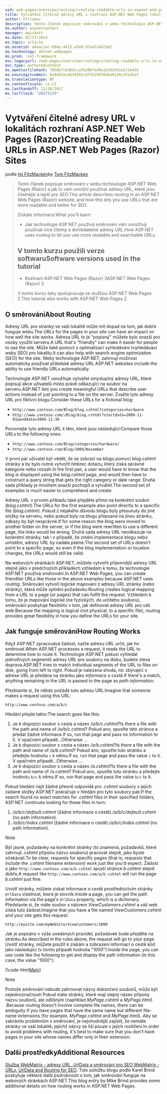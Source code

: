 ```yaml
---
uid: web-pages/overview/routing/creating-readable-urls-in-aspnet-web-pages-sites
title: Vytváření čitelné adresy URL v rozhraní ASP.NET Web Pages lokalit (Razor) | Microsoft Docs
author: tfitzmac
description: Tento článek popisuje směrování v webu technologie ASP.NET Web Pages (Razor) a jak to vám umožní používat adresy URL, které jsou čitelnější a lepší pro SEO. Co budete...
ms.author: aspnetcontent
manager: wpickett
ms.date: 02/17/2014
ms.topic: article
ms.assetid: a8aac1ac-89de-4415-afe0-97a41c6423d2
ms.technology: dotnet-webpages
ms.prod: .net-framework
msc.legacyurl: /web-pages/overview/routing/creating-readable-urls-in-aspnet-web-pages-sites
msc.type: authoredcontent
ms.openlocfilehash: 7858b7cbd6dccafb2867ed9a1d102561e211e435
ms.sourcegitcommit: 9a9483aceb34591c97451997036a9120c3fe2baf
ms.translationtype: MT
ms.contentlocale: cs-CZ
ms.lasthandoff: 11/10/2017
ms.locfileid: "26573229"
---
```

<a name="creating-readable-urls-in-aspnet-web-pages-razor-sites"></a><span data-ttu-id="8f400-104">Vytváření čitelné adresy URL v lokalitách rozhraní ASP.NET Web Pages (Razor)</span><span class="sxs-lookup"><span data-stu-id="8f400-104">Creating Readable URLs in ASP.NET Web Pages (Razor) Sites</span></span>
====================
<span data-ttu-id="8f400-105">podle [tní FitzMacken](https://github.com/tfitzmac)</span><span class="sxs-lookup"><span data-stu-id="8f400-105">by [Tom FitzMacken](https://github.com/tfitzmac)</span></span>

> <span data-ttu-id="8f400-106">Tento článek popisuje směrování v webu technologie ASP.NET Web Pages (Razor) a jak to vám umožní používat adresy URL, které jsou čitelnější a lepší pro SEO.</span><span class="sxs-lookup"><span data-stu-id="8f400-106">This article describes routing in an ASP.NET Web Pages (Razor) website, and how this lets you use URLs that are more readable and better for SEO.</span></span>
> 
> <span data-ttu-id="8f400-107">Získáte informace:</span><span class="sxs-lookup"><span data-stu-id="8f400-107">What you'll learn:</span></span>
> 
> - <span data-ttu-id="8f400-108">Jak technologie ASP.NET používá směrování vám umožňují používat více čitelný a dohledatelné adresy URL.</span><span class="sxs-lookup"><span data-stu-id="8f400-108">How ASP.NET uses routing to let you use more readable and searchable URLs.</span></span>
>   
> 
> ## <a name="software-versions-used-in-the-tutorial"></a><span data-ttu-id="8f400-109">V tomto kurzu použili verze softwaru</span><span class="sxs-lookup"><span data-stu-id="8f400-109">Software versions used in the tutorial</span></span>
> 
> 
> - <span data-ttu-id="8f400-110">Rozhraní ASP.NET Web Pages (Razor) 3</span><span class="sxs-lookup"><span data-stu-id="8f400-110">ASP.NET Web Pages (Razor) 3</span></span>
>   
> 
> <span data-ttu-id="8f400-111">V tomto kurzu taky spolupracuje se službou ASP.NET Web Pages 2.</span><span class="sxs-lookup"><span data-stu-id="8f400-111">This tutorial also works with ASP.NET Web Pages 2.</span></span>


## <a name="about-routing"></a><span data-ttu-id="8f400-112">O směrování</span><span class="sxs-lookup"><span data-stu-id="8f400-112">About Routing</span></span>

<span data-ttu-id="8f400-113">Adresy URL pro stránky ve vaší lokalitě může mít dopad na tom, jak dobře funguje webu.</span><span class="sxs-lookup"><span data-stu-id="8f400-113">The URLs for the pages in your site can have an impact on how well the site works.</span></span> <span data-ttu-id="8f400-114">Adresa URL to je &quot;popisný&quot; můžete bylo snazší pro osoby využití serveru.</span><span class="sxs-lookup"><span data-stu-id="8f400-114">A URL that's &quot;friendly&quot; can make it easier for people to use the site.</span></span> <span data-ttu-id="8f400-115">Může také pomoct s optimalizací vyhledávání (vyhledávací weby SEO) pro lokalitu.</span><span class="sxs-lookup"><span data-stu-id="8f400-115">It can also help with search-engine optimization (SEO) for the site.</span></span> <span data-ttu-id="8f400-116">Weby technologie ASP.NET, zahrnují možnost automaticky používat přátelské adresy URL.</span><span class="sxs-lookup"><span data-stu-id="8f400-116">ASP.NET websites include the ability to use friendly URLs automatically.</span></span>

<span data-ttu-id="8f400-117">Technologie ASP.NET umožňuje vytvářet smysluplný adresy URL, které popisují akce uživatelů místo právě odkazující na soubor na serveru.</span><span class="sxs-lookup"><span data-stu-id="8f400-117">ASP.NET lets you create meaningful URLs that describe user actions instead of just pointing to a file on the server.</span></span> <span data-ttu-id="8f400-118">Zvažte tyto adresy URL pro fiktivní blogu:</span><span class="sxs-lookup"><span data-stu-id="8f400-118">Consider these URLs for a fictional blog:</span></span>

- `http://www.contoso.com/Blog/blog.cshtml?categories=hardware`
- `http://www.contoso.com//Blog/blog.cshtml?startdate=2009-11-01&enddate=2009-11-30`

<span data-ttu-id="8f400-119">Porovnejte tyto adresy URL k těm, které jsou následující:</span><span class="sxs-lookup"><span data-stu-id="8f400-119">Compare those URLs to the following ones:</span></span>

- `http://www.contoso.com/Blog/categories/hardware/`
- `http://www.contoso.com/Blog/2009/November`

<span data-ttu-id="8f400-120">V první pár uživatel být vědět, že se zobrazí na blogu pomocí *blog.cshtml* stránky a by bylo nutné vytvořit řetězec dotazu, který získá správné kategorie nebo rozsah.</span><span class="sxs-lookup"><span data-stu-id="8f400-120">In the first pair, a user would have to know that the blog is displayed using the *blog.cshtml* page, and would then have to construct a query string that gets the right category or date range.</span></span> <span data-ttu-id="8f400-121">Druhá sada příklady je mnohem snazší pochopit a vytvářet.</span><span class="sxs-lookup"><span data-stu-id="8f400-121">The second set of examples is much easier to comprehend and create.</span></span>

<span data-ttu-id="8f400-122">Adresy URL v prvním příkladu také přejděte přímo na konkrétní soubor (*blog.cshtml*).</span><span class="sxs-lookup"><span data-stu-id="8f400-122">The URLs for the first example also point directly to a specific file (*blog.cshtml*).</span></span> <span data-ttu-id="8f400-123">Pokud z nějakého důvodu blogu byly přesunuty do jiné složky na serveru, nebo pokud byly na blogu přepsaná na jinou stránku, odkazy by být nesprávné.</span><span class="sxs-lookup"><span data-stu-id="8f400-123">If for some reason the blog were moved to another folder on the server, or if the blog were rewritten to use a different page, the links would be wrong.</span></span> <span data-ttu-id="8f400-124">Druhá sada adresy URL neodkazuje na konkrétní stránky, tak i v případě, že změní implementace blogu nebo umístění, adresy URL by nadále platné.</span><span class="sxs-lookup"><span data-stu-id="8f400-124">The second set of URLs doesn't point to a specific page, so even if the blog implementation or location changes, the URLs would still be valid.</span></span>

<span data-ttu-id="8f400-125">Na webových stránkách ASP.NET, můžete vytvořit příjemnější adresy URL stejně jako v předchozích příkladech vzhledem k tomu, že technologie ASP.NET používá *směrování*.</span><span class="sxs-lookup"><span data-stu-id="8f400-125">In ASP.NET Web Pages, you can create friendlier URLs like those in the above examples because ASP.NET uses *routing*.</span></span> <span data-ttu-id="8f400-126">Směrování vytvoří logické mapování z adresy URL stránky (nebo stránky), která může splnění požadavku.</span><span class="sxs-lookup"><span data-stu-id="8f400-126">Routing creates logical mapping from a URL to a page (or pages) that can fulfill the request.</span></span> <span data-ttu-id="8f400-127">Vzhledem k tomu, že je mapování logické (ne fyzických, do určitého souboru), směrování poskytuje flexibilitu v tom, jak definovat adresy URL pro váš web.</span><span class="sxs-lookup"><span data-stu-id="8f400-127">Because the mapping is logical (not physical, to a specific file), routing provides great flexibility in how you define the URLs for your site.</span></span>

## <a name="how-routing-works"></a><span data-ttu-id="8f400-128">Jak funguje směrování</span><span class="sxs-lookup"><span data-stu-id="8f400-128">How Routing Works</span></span>

<span data-ttu-id="8f400-129">Když ASP.NET zpracovává žádost, načte adresu URL určit, jak ho směrovat.</span><span class="sxs-lookup"><span data-stu-id="8f400-129">When ASP.NET processes a request, it reads the URL to determine how to route it.</span></span> <span data-ttu-id="8f400-130">Technologie ASP.NET pokusí vyhledat jednotlivých segmentů adresy URL pro soubory na disku, budete zleva doprava.</span><span class="sxs-lookup"><span data-stu-id="8f400-130">ASP.NET tries to match individual segments of the URL to files on disk, going from left to right.</span></span> <span data-ttu-id="8f400-131">Pokud je nalezena shoda, nic zbývající v adrese URL je předána na stránku jako *informace o cestě*.</span><span class="sxs-lookup"><span data-stu-id="8f400-131">If there's a match, anything remaining in the URL is passed to the page as *path information*.</span></span>

<span data-ttu-id="8f400-132">Představte si, že někdo požádá tuto adresu URL:</span><span class="sxs-lookup"><span data-stu-id="8f400-132">Imagine that someone makes a request using this URL:</span></span>

`http://www.contoso.com/a/b/c`

<span data-ttu-id="8f400-133">Hledání přejde takto:</span><span class="sxs-lookup"><span data-stu-id="8f400-133">The search goes like this:</span></span>

1. <span data-ttu-id="8f400-134">Je k dispozici soubor s cesta a název */a/b/c.cshtml*?</span><span class="sxs-lookup"><span data-stu-id="8f400-134">Is there a file with the path and name of */a/b/c.cshtml*?</span></span> <span data-ttu-id="8f400-135">Pokud ano, spusťte této stránce a předat žádné informace.</span><span class="sxs-lookup"><span data-stu-id="8f400-135">If so, run that page and pass no information to it.</span></span> <span data-ttu-id="8f400-136">V opačném případě...</span><span class="sxs-lookup"><span data-stu-id="8f400-136">Otherwise ...</span></span>
2. <span data-ttu-id="8f400-137">Je k dispozici soubor s cesta a název */a/b.cshtml*?</span><span class="sxs-lookup"><span data-stu-id="8f400-137">Is there a file with the path and name of */a/b.cshtml*?</span></span> <span data-ttu-id="8f400-138">Pokud ano, spusťte tuto stránku a předejte hodnotu `c` k němu.</span><span class="sxs-lookup"><span data-stu-id="8f400-138">If so, run that page and pass the value `c` to it.</span></span> <span data-ttu-id="8f400-139">V opačném případě...</span><span class="sxs-lookup"><span data-stu-id="8f400-139">Otherwise …</span></span>
3. <span data-ttu-id="8f400-140">Je k dispozici soubor s cesta a název */a.cshtml*?</span><span class="sxs-lookup"><span data-stu-id="8f400-140">Is there a file with the path and name of */a.cshtml*?</span></span> <span data-ttu-id="8f400-141">Pokud ano, spusťte tuto stránku a předejte hodnotu `b/c` k němu.</span><span class="sxs-lookup"><span data-stu-id="8f400-141">If so, run that page and pass the value `b/c` to it.</span></span>

<span data-ttu-id="8f400-142">Pokud hledání najít žádné přesně odpovídá pro *.cshtml* soubory v jejich zadané složky ASP.NET pokračuje v hledání pro tyto soubory pak:</span><span class="sxs-lookup"><span data-stu-id="8f400-142">If the search found no exact matches for *.cshtml* files in their specified folders, ASP.NET continues looking for these files in turn:</span></span>

1. <span data-ttu-id="8f400-143">*/a/b/c/default.cshtml* (žádné informace o cestě).</span><span class="sxs-lookup"><span data-stu-id="8f400-143">*/a/b/c/default.cshtml* (no path information).</span></span>
2. <span data-ttu-id="8f400-144">*/a/b/c/index.cshtml* (žádné informace o cestě).</span><span class="sxs-lookup"><span data-stu-id="8f400-144">*/a/b/c/index.cshtml* (no path information).</span></span>

> [!NOTE]
> <span data-ttu-id="8f400-145">Být jasné, požadavky na konkrétní stránky (to znamená, požadavků, které zahrnují *.cshtml* příponu názvu souboru) pracovat stejně, jako byste očekávali.</span><span class="sxs-lookup"><span data-stu-id="8f400-145">To be clear, requests for specific pages (that is, requests that include the *.cshtml* filename extension) work just like you'd expect.</span></span> <span data-ttu-id="8f400-146">Žádost o jako `http://www.contoso.com/a/b.cshtml` spustí stránce *b.cshtml* stejně dobře.</span><span class="sxs-lookup"><span data-stu-id="8f400-146">A request like `http://www.contoso.com/a/b.cshtml` will run the page *b.cshtml* just fine.</span></span>


<span data-ttu-id="8f400-147">Uvnitř stránky, můžete získat informace o cestě prostřednictvím stránky `UrlData` vlastnost, která je slovník.</span><span class="sxs-lookup"><span data-stu-id="8f400-147">Inside a page, you can get the path information via the page's `UrlData` property, which is a dictionary.</span></span> <span data-ttu-id="8f400-148">Představte si, že máte soubor s názvem *ViewCustomers.cshtml* a váš web získá tuto žádost:</span><span class="sxs-lookup"><span data-stu-id="8f400-148">Imagine that you have a file named *ViewCustomers.cshtml* and your site gets this request:</span></span>

`http://mysite.com/myWebSite/ViewCustomers/1000`

<span data-ttu-id="8f400-149">Jak je popsáno v výše uvedených pravidel, požadavek bude přejděte na stránku.</span><span class="sxs-lookup"><span data-stu-id="8f400-149">As described in the rules above, the request will go to your page.</span></span> <span data-ttu-id="8f400-150">Uvnitř stránky, můžete použít k získání a zobrazení informací o cestě kód jako následující (v tomto případě hodnota &quot;1000&quot;):</span><span class="sxs-lookup"><span data-stu-id="8f400-150">Inside the page, you can use code like the following to get and display the path information (in this case, the value &quot;1000&quot;):</span></span>

[!code-html[Main](creating-readable-urls-in-aspnet-web-pages-sites/samples/sample1.html)]

> [!NOTE]
> <span data-ttu-id="8f400-151">Protože směrování nebude zahrnovat názvy dokončení souborů, může být nejednoznačnosti Pokud máte stránky, které mají stejný název přípony názvu souborů, ale odlišným (například *MyPage.cshtml* a *MyPage.html*) .</span><span class="sxs-lookup"><span data-stu-id="8f400-151">Because routing doesn't involve complete file names, there can be ambiguity if you have pages that have the same name but different file-name extensions (for example, *MyPage.cshtml* and *MyPage.html*).</span></span> <span data-ttu-id="8f400-152">Aby se zabránilo problémům s směrování, je nejvhodnější zajistit, že nemáte stránky ve vaší lokalitě, jejichž názvy se liší pouze v jejich rozšíření.</span><span class="sxs-lookup"><span data-stu-id="8f400-152">In order to avoid problems with routing, it's best to make sure that you don't have pages in your site whose names differ only in their extension.</span></span>


<a id="Additional_Resources"></a>
## <a name="additional-resources"></a><span data-ttu-id="8f400-153">Další prostředky</span><span class="sxs-lookup"><span data-stu-id="8f400-153">Additional Resources</span></span>

<span data-ttu-id="8f400-154">[Služba WebMatrix - adresy URL, UrlData a směrování pro SEO](http://www.mikesdotnetting.com/Article/165/WebMatrix-URLs-UrlData-and-Routing-for-SEO).</span><span class="sxs-lookup"><span data-stu-id="8f400-154">[WebMatrix - URLs, UrlData and Routing for SEO](http://www.mikesdotnetting.com/Article/165/WebMatrix-URLs-UrlData-and-Routing-for-SEO).</span></span> <span data-ttu-id="8f400-155">Tuto položku blogu podle Karel Brind poskytuje některé další podrobnosti o tom, jak směrování funguje na webových stránkách ASP.NET.</span><span class="sxs-lookup"><span data-stu-id="8f400-155">This blog entry by Mike Brind provides some additional details on how routing works in ASP.NET Web Pages.</span></span>
